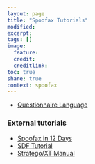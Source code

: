 ```yaml
---
layout: page
title: "Spoofax Tutorials"
modified:
excerpt:
tags: []
image:
  feature: 
  credit:  
  creditlink: 
toc: true
share: true
context: spoofax
---
```




* [Questionnaire Language](/spoofax/tutorials/cg2014)

### External tutorials

* [Spoofax in 12 Days](https://github.com/TUDelft-IN4303/assignments/tree/master/)
* [SDF Tutorial](http://hydra.nixos.org/build/2583471/download/1/manual/chunk-chapter/tutorial-sdf.html)
* [Stratego/XT Manual](http://hydra.nixos.org/build/2583471/download/1/manual/chunk-part/index.html)



<!--

## Plans

* [[wiki(basicdsl)|Building a basic DSL with syntax and code generation]]
* [[wiki(nameddsl)|Building a DSL with name binding]]
* [[wiki(learnyousomespoofax)|Learn you some Spoofax]]

-->
